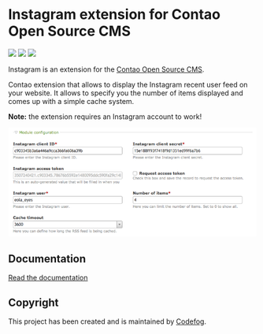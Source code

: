 # Instagram extension for Contao Open Source CMS

![](https://img.shields.io/packagist/v/codefog/contao-instagram.svg)
![](https://img.shields.io/packagist/l/codefog/contao-instagram.svg)
![](https://img.shields.io/packagist/dt/codefog/contao-instagram.svg)

Instagram is an extension for the [Contao Open Source CMS](https://contao.org).

Contao extension that allows to display the Instagram recent user feed on your website. It allows to specify you
the number of items displayed and comes up with a simple cache system.

**Note:** the extension requires an Instagram account to work!

![](docs/images/preview.png)

## Documentation

[Read the documentation](docs/README.md)

## Copyright

This project has been created and is maintained by [Codefog](https://codefog.pl).
